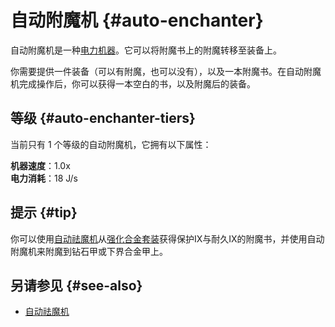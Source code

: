 # 自动附魔机 {#auto-enchanter}

自动附魔机是一种[电力机器](/Electric-Machines#machines)。它可以将附魔书上的附魔转移至装备上。

你需要提供一件装备（可以有附魔，也可以没有），以及一本附魔书。在自动附魔机完成操作后，你可以获得一本空白的书，以及附魔后的装备。

## 等级 {#auto-enchanter-tiers}

当前只有 1 个等级的自动附魔机，它拥有以下属性： 

**机器速度**：1.0x  
**电力消耗**：18 J/s  

## 提示 {#tip}

你可以使用[自动祛魔机](/Auto-Disenchanter)从[强化合金套装](/Armor#reinforced-armor-set)获得保护IX与耐久IX的附魔书，并使用自动附魔机来附魔到钻石甲或下界合金甲上。

## 另请参见 {#see-also}

- [自动祛魔机](/Auto-Disenchanter)
